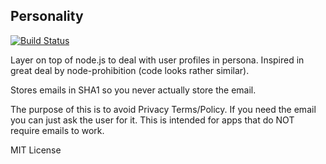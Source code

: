 ## Personality

[![Build Status](https://travis-ci.org/codinglion/node-personality.png)](https://travis-ci.org/codinglion/node-personality)

Layer on top of node.js to deal with user profiles in persona. Inspired in great deal by node-prohibition (code looks rather similar).

Stores emails in SHA1 so you never actually store the email.

The purpose of this is to avoid Privacy Terms/Policy. If you need the email you can just ask the user for it. This is intended for apps that do NOT require emails to work.

MIT License
